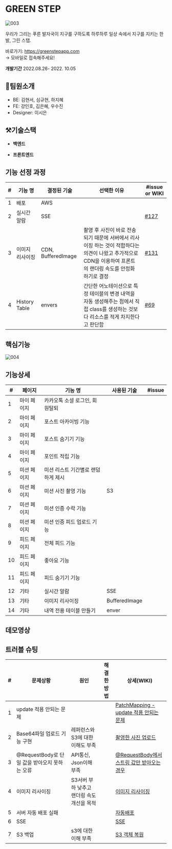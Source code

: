# GREEN STEP

![003](https://user-images.githubusercontent.com/108536712/190843747-b6555f56-30e2-452d-9279-c25f704570bc.png)

우리가 그리는 푸른 발자국이 지구를 구하도록 
하루하루 일상 속에서 지구를 지키는 한 발, 그린 스탭.     

바로가기: <https://greenstepapp.com>    
-> 모바일로 접속해주세요!   



**개발기간**
2022.08.26- 2022. 10.05   




## 👥팀원소개
- BE: 김현서, 심규현, 하지혜
- FE: 강인호, 김은혜, 우수진
- Designer: 이시은   



## ⚒️기술스택
- **백엔드**   


- **프론트엔드**   




## 기능 선정 과정
| # | 기능 명 | 결정된 기술 | 선택한 이유 |  #issue or WIKI |
|---|---|---|---|---|
| 1 |  배포 | AWS  |   |  |   
| 2 |  실시간 알람 | SSE  |   |  [#127](https://github.com/GreenStep99/Backend/issues/127)  |   
| 3 |  이미지 리사이징 | CDN, BufferedImage  | 촬영 후 사진이 바로 전송되기 때문에 서버에서 리사이징 하는 것이 적합하다는 의견이 나왔고 추가적으로 CDN을 이용하여 프론트의 랜더링 속도를 안정화 하기로 결정  | [#131](https://github.com/GreenStep99/Backend/issues/131) |    
| 4 |  History Table |  envers | 간단한 어노테이션으로 특정 테이블의 변경 내역을 자동 생성해주는 점에서 직접 class를 생성하는 것보다 리소스를 적게 차지한다고 판단함  |[#69](https://github.com/GreenStep99/Backend/issues/69)  |



## 핵심기능
![004](https://user-images.githubusercontent.com/108536712/190843752-6c950e4e-0f9c-49b0-8795-d70d40abcb5e.png)   


## 기능상세
| # | 페이지 | 기능 명 | 사용된 기술 | #issue|  
|---|---|---|---|---|
| 1 |  마이 페이지 | 카카오톡 소셜 로그인, 회원탈퇴  |   |   |
| 2 |  마이 페이지 | 포스트 아카이빙 기능  |   |   |
| 3 |  마이 페이지 | 포스트 숨기기 기능  |   |  |
| 4 |  마이 페이지 | 포인트 적립 기능 |   |   |
| 5 | 미션 페이지  | 미션 리스트 기간별로 랜덤하게 제시  |   |   |
| 6 | 미션 페이지  | 미션 사진 촬영 기능  | S3 |   |
| 7 | 미션 페이지  | 미션 인증 수락 기능  |   |   |
| 8 | 미션 페이지  | 미션 인증 피드 업로드 기능  |   |   |
| 9 | 피드 페이지  | 전체 피드 기능  |   |   |
| 10 | 피드 페이지  | 좋아요 기능  |   |   |
| 11 | 피드 페이지  | 피드 숨기기 기능  |   |   |
| 12 | 기타  | 실시간 알람  |  SSE |   |  
| 13 | 기타  | 이미지 리사이징  |  BufferedImage |    | 
| 14 | 기타  | 내역 전용 테이블 만들기 | enver |  |



## 데모영상    




## 트러블 슈팅

| # | 문제상황 | 원인 | 해결한 방법 | 상세(WIKI)|   
|---|---|---|---|---|
| 1 |  update 적용 안되는 문제 |   |   |[PatchMapping - update 적용 안되는 문제](https://github.com/GreenStep99/Backend/wiki/Trouble-Shooting#patchmapping-jpa "위키로 이동합니다.")|   
| 2 |  Base64파일 업로드 기능 구현 | 레퍼런스와 S3에 대한 이해도 부족  |   | [촬영한 사진 업로드](https://github.com/GreenStep99/Backend/wiki/Trouble-Shooting#%EC%9D%B4%EB%AF%B8%EC%A7%80-%EC%97%85%EB%A1%9C%EB%93%9C-%EC%A4%91-%EC%B4%AC%EC%98%81%ED%95%9C-%EC%82%AC%EC%A7%84-%EC%97%85%EB%A1%9C%EB%93%9C--base64-%ED%8C%8C%EC%9D%BC- "위키로 이동합니다.")  |
| 3 | @RequestBody로 단일 값을 받아오지 못하는 오류 | API통신, Json이해 부족  |   | [@RequestBody에서 스트링 값만 받아오는 경우](https://github.com/GreenStep99/Backend/wiki/Trouble-Shooting#requestbody%EC%97%90%EC%84%9C-%EC%8A%A4%ED%8A%B8%EB%A7%81-%EA%B0%92%EB%A7%8C-%EB%B0%9B%EC%95%84%EC%98%A4%EB%8A%94-%EA%B2%BD%EC%9A%B0 "위키로 이동합니다.") |
| 4 |  이미지 리사이징 | S3서버 부하 낮추고 랜더링 속도 개선을 목적 |   |  [이미지 리사이징](https://github.com/GreenStep99/Backend/wiki/Trouble-Shooting#%EC%9D%B4%EB%AF%B8%EC%A7%80-%EB%A6%AC%EC%82%AC%EC%9D%B4%EC%A7%95 "위키로 이동합니다.")   |
| 5 |  서버 자동 배포 실패 |   |   |  [자동배포](https://github.com/GreenStep99/Backend/wiki/Trouble-Shooting#주소 "위키로 이동합니다.")   |
| 6 |  SSE |   |   |  [SSE](https://github.com/GreenStep99/Backend/wiki/Trouble-Shooting#주소 "위키로 이동합니다.")   |
| 7 |  S3 백업 | s3에 대한 이해 부족  |   |  [S3 객체 복원](https://github.com/GreenStep99/Backend/wiki/Trouble-Shooting#주소 "위키로 이동합니다.")   |

